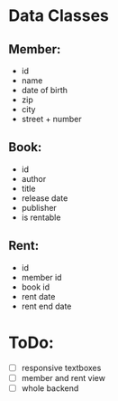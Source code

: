 # Data Classes
## Member:
- id
- name
- date of birth
- zip
- city
- street + number
## Book:
- id
- author
- title
- release date
- publisher
- is rentable
## Rent:
- id
- member id
- book id
- rent date
- rent end date

# ToDo:
- [ ] responsive textboxes
- [ ] member and rent view
- [ ] whole backend
